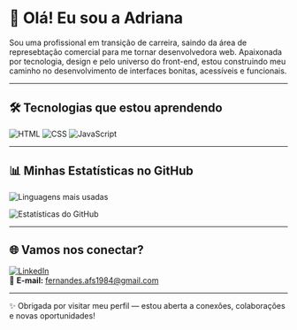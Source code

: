 # 👋 Olá! Eu sou a Adriana

Sou uma profissional em transição de carreira, saindo da área de represebtação comercial para me tornar desenvolvedora web. Apaixonada por tecnologia, design e pelo universo do front-end, estou construindo meu caminho no desenvolvimento de interfaces bonitas, acessíveis e funcionais.

---

## 🛠️ Tecnologias que estou aprendendo

![HTML](https://img.shields.io/badge/HTML5-Iniciante-E34F26?style=for-the-badge&logo=html5&logoColor=white)
![CSS](https://img.shields.io/badge/CSS3-Iniciante-1572B6?style=for-the-badge&logo=css3&logoColor=white)
![JavaScript](https://img.shields.io/badge/JavaScript-Iniciante-F7DF1E?style=for-the-badge&logo=javascript&logoColor=black)

---

## 📊 Minhas Estatísticas no GitHub

![Linguagens mais usadas](https://github-readme-stats.vercel.app/api/top-langs/?username=Adriana39&layout=compact&theme=tokyonight)  

![Estatísticas do GitHub](https://github-readme-stats.vercel.app/api?username=Adriana39&show_icons=true&theme=tokyonight&count_private=true)

---

## 🌐 Vamos nos conectar?

[![LinkedIn](https://img.shields.io/badge/-LinkedIn-blue?style=flat-square&logo=linkedin&logoColor=white)](https://www.linkedin.com/in/adriana-fs/)  
📧 **E-mail:** fernandes.afs1984@gmail.com

---

✨ Obrigada por visitar meu perfil — estou aberta a conexões, colaborações e novas oportunidades!





